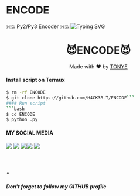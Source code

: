 # ENCODE
🇳🇬 Py2/Py3 Encoder 🇳🇬
[![Typing SVG](https://readme-typing-svg.herokuapp.com?color=D90000&lines=WELCOME+TO+MY+ENCODEING+TOOL)](https://git.io/typing-svg)



<h1 align="center">
😈ENCODE😈
</h1>
</div>
<p align="center">
  Made with ❤️ by <a href="https://wa.me/+2348100937943">TONYE</a>
</p>
<p align="center">
 


#### Install script on Termux
```bash
$ rm -rf ENCODE
$ git clone https://github.com/H4CK3R-T/ENCODE```
#### Run script
```bash
$ cd ENCODE
$ python .py
```
#### MY SOCIAL MEDIA

[![](https://img.shields.io/badge/Github-black?logo=Github&logoColor=black&labelColor=white)](https://github.com/TONYE-XD) [![](https://img.shields.io/badge/Twitter-blue?logo=Twitter&logoColor=White&labelColor=white)](https://mobile.twitter.com/)
[![](https://img.shields.io/badge/Facebook-blue?logo=Facebook&logoColor=blue&labelColor=white)](https://www.facebook.com/Karma428)[![](https://img.shields.io/badge/Instagram-red?logo=Instagram&logoColor=red&labelColor=white)](https://www.instagram.com/Tony's_official_ii) [![](https://img.shields.io/badge/Whatsapp-CHAT-red?logo=Whatsapp&logoColor=Brightgreen&labelColor=white)](https://wa.me/+2349075815126?text=Asalamualaikum+bang)
# .


##### Don't forget to follow my GITHUB profile 
